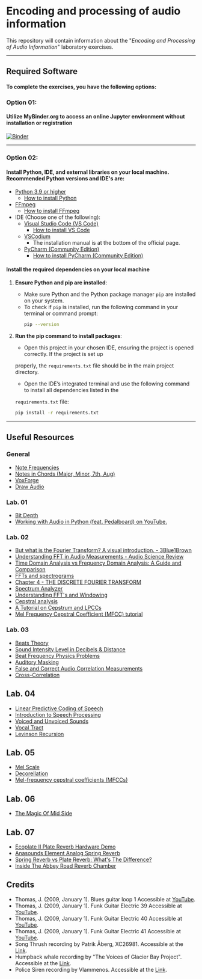 # Encoding and processing of audio information

This repository will contain information about the "*Encoding and Processing of Audio Information*" laboratory exercises.

---

## Required Software
#### To complete the exercises, you have the following options:

### Option 01:
#### Utilize MyBinder.org to access an online Jupyter environment without installation or registration

[![Binder](https://mybinder.org/badge_logo.svg)](https://mybinder.org/v2/gh/konstakostov/Encoding-and-processing-of-audio-information/HEAD)

---

### Option 02:
#### Install Python, IDE, and external libraries on your local machine. Recommended Python versions and IDE's are:
- <a href="https://www.python.org/downloads/">Python 3.9 or higher</a>
	- <a href="https://realpython.com/installing-python/#windows-how-to-check-or-get-python">How to install Python</a> 
- <a href="https://ffmpeg.org/download.html">FFmpeg</a>
	- <a href="https://www.hostinger.com/tutorials/how-to-install-ffmpeg">How to install FFmpeg</a>
- IDE (Choose one of the following):
	- <a href="https://code.visualstudio.com">Visual Studio Code (VS Code)</a>
		- <a href="https://code.visualstudio.com/docs/setup/setup-overview">How to install VS Code</a> 
	- <a href="https://vscodium.com">VSCodium</a>
		- The installation manual is at the bottom of the official page.
	- <a href="https://www.jetbrains.com/pycharm/download/">PyCharm (Community Edition)</a>
		- <a href="https://www.jetbrains.com/help/pycharm/installation-guide.html#silent">How to install PyCharm (Community Edition)</a> 

#### Install the required dependencies on your local machine

1. **Ensure Python and pip are installed**:
   - Make sure Python and the Python package manager `pip` are installed on your system.
   - To check if `pip` is installed, run the following command in your terminal or command prompt:
     ```bash
     pip --version
     ```

2. **Run the pip command to install packages**:
   - <p>Open this project in your chosen IDE, ensuring the project is opened correctly. If the project is set up 
   properly, the `requirements.txt` file should be in the main project directory.</p>
   - <p>Open the IDE’s integrated terminal and use the following command to install all dependencies listed in the 
   `requirements.txt` file:</p>
   ```bash
   pip install -r requirements.txt
   ```

---

## Useful Resources
### General
- <a href="https://muted.io/note-frequencies/">Note Frequencies</a>
- <a href="https://www.michael-thomas.com/music/class/chords_notesinchords.htm">Notes in Chords (Major, Minor, 7th, Aug)</a>
- <a href="https://www.voxforge.org/home">VoxForge</a>
- <a href="https://draw.audio">Draw Audio</a>


### Lab. 01
- <a href="https://www.mixinglessons.com/bit-depth/">Bit Depth</a>
- <a href="https://www.youtube.com/watch?v=NYhkqXpFAlg">Working with Audio in Python (feat. Pedalboard) on YouTube.</a>


### Lab. 02
- <a href="https://youtu.be/spUNpyF58BY">But what is the Fourier Transform? A visual introduction. - 3Blue1Brown</a>
- <a href="https://youtu.be/bqGjh67x7IU">Understanding FFT in Audio Measurements - Audio Science Review</a>
- <a href="https://resources.pcb.cadence.com/blog/2020-time-domain-analysis-vs-frequency-domain-analysis-a-guide-and-comparison">Time Domain Analysis vs Frequency Domain Analysis: A Guide and Comparison</a>
- <a href="https://pressbooks.pub/sound/chapter/frequency-domain-graphs-2/#:~:text=Frequency%20domain%20graphs%20show%20much,strongly%20present%20in%20the%20sound.">FFTs and spectrograms</a>
- <a href="https://web.mit.edu/~gari/teaching/6.555/lectures/ch_DFT.pdf">Chapter 4 - THE DISCRETE FOURIER TRANSFORM</a>
- <a href="https://academo.org/demos/spectrum-analyzer/">Spectrum Analyzer</a>
- <a href="https://download.ni.com/evaluation/pxi/Understanding%20FFTs%20and%20Windowing.pdf">Understanding FFT's and Windowing</a>
- <a href="https://sensemore.io/what-is-cepstral-analysis/">Cepstral analysis</a>
- <a href="http://www.practicalcryptography.com/miscellaneous/machine-learning/tutorial-cepstrum-and-lpccs/">A Tutorial on Cepstrum and LPCCs</a>
- <a href="http://practicalcryptography.com/miscellaneous/machine-learning/guide-mel-frequency-cepstral-coefficients-mfccs/">Mel Frequency Cepstral Coefficient (MFCC) tutorial</a>


### Lab. 03
- <a href="http://hyperphysics.phy-astr.gsu.edu/hbase/Sound/beat.html#:~:text=When%20two%20sound%20waves%20of,%22beating%22%20or%20producing%20beats.">Beats Theory</a>
- <a href="https://www.youtube.com/watch?v=twppI9Eizp8">Sound Intensity Level in Decibels & Distance</a>
- <a href="https://www.youtube.com/watch?v=M-OMq4QsPfY">Beat Frequency Physics Problems</a>
- <a href="https://www.ansys.com/blog/what-is-auditory-masking">Auditory Masking</a>
- <a href="https://www.beis.de/Elektronik/Correlation/CorrelationCorrectAndWrong.html">False and Correct Audio Correlation Measurements</a>
- <a href="https://liquidinstruments.com/blog/cross-correlation-and-spectrum-analysis/#:~:text=Essentially%2C%20cross-correlation%20is%20the,a%20lagged%20version%20of%20itself.">Cross-Correlation</a>


## Lab. 04
- <a href="https://course.ece.cmu.edu/~ece792/handouts/RS_Chap_LPC.pdf">Linear Predictive Coding of Speech</a>
- <a href="https://speechprocessingbook.aalto.fi/index.html">Introduction to Speech Processing</a>
- <a href="https://phonicshero.com/voiced-vs-unvoiced-sounds-whats-the-difference/">Voiced and Unvoiced Sounds</a>
- <a href="https://en.wikipedia.org/wiki/Vocal_tract">Vocal Tract</a>
- <a href="https://en.wikipedia.org/wiki/Levinson_recursion">Levinson Recursion</a>


## Lab. 05
- <a href="https://en.wikipedia.org/wiki/Mel_scale">Mel Scale</a>
- <a href="https://en.wikipedia.org/wiki/Decorrelation">Decorellation</a>
- <a href="https://medium.com/@MuhyEddin/feature-extraction-is-one-of-the-most-important-steps-in-developing-any-machine-learning-or-deep-94cf33a5dd46">Mel-frequency cepstral coefficients (MFCCs)</a>


## Lab. 06
- <a href="https://www.youtube.com/watch?v=dD6_Bajj2DI&t=1s">The Magic Of Mid Side</a>


## Lab. 07
- <a href="https://youtu.be/eOSiH2MbRgg">Ecoplate II Plate Reverb Hardware Demo</a>
- <a href="https://youtu.be/5qEdMno9B_w">Anasounds Element Analog Spring Reverb</a>
- <a href="https://youtu.be/XsVF1rySAmU">Spring Reverb vs Plate Reverb: What's The Difference?</a>
- <a href="https://youtu.be/h3F-8kBAac8">Inside The Abbey Road Reverb Chamber</a>


## Credits
<ul> 
    <li>Thomas, J. (2009, January 1). Blues guitar loop 1 Accessible at <a href="https://youtu.be/ipnkP7j1yms?list=OLAK5uy_l6sZ_rLGmbIqCpERpdm1WqI2s1UeGN9QM">YouTube</a>.</li>
    <li>Thomas, J. (2009, January 1). Funk Guitar Electric 39 Accessible at <a href="https://youtu.be/rzkjGVySc0I?list=OLAK5uy_l6sZ_rLGmbIqCpERpdm1WqI2s1UeGN9QM">YouTube</a>.</li>
    <li>Thomas, J. (2009, January 1). Funk Guitar Electric 40 Accessible at <a href="https://youtu.be/VRgIBTVmRg8?list=OLAK5uy_l6sZ_rLGmbIqCpERpdm1WqI2s1UeGN9QM">YouTube</a>.</li>
    <li>Thomas, J. (2009, January 1). Funk Guitar Electric 41 Accessible at <a href="https://youtu.be/Cjh0Yy7xQLY?list=OLAK5uy_l6sZ_rLGmbIqCpERpdm1WqI2s1UeGN9QM">YouTube</a>.</li>
    <li>Song Thrush recording by Patrik Åberg, XC26981. Accessible at the <a href="http://www.xeno-canto.org/26981">Link</a>.</li>
    <li>Humpback whale recording by "The Voices of Glacier Bay Project". Accessible at the <a href="http://www.nps.gov/glba/naturescience/soundclips.htm">Link</a>.</li>
    <li>Police Siren recording by Vlammenos. Accessible at the <a href="http://soundbible.com/581-Police-Siren-3.html">Link</a>.</li>
</ul>
